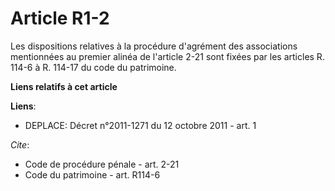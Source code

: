 # Article R1-2

Les dispositions relatives à la procédure d'agrément des associations mentionnées au premier alinéa de l'article 2-21 sont
fixées par les articles R. 114-6 à R. 114-17 du code du patrimoine.

**Liens relatifs à cet article**

**Liens**:

  - DEPLACE: Décret n°2011-1271 du 12 octobre 2011 - art. 1

_Cite_:

  - Code de procédure pénale - art. 2-21
  - Code du patrimoine - art. R114-6
